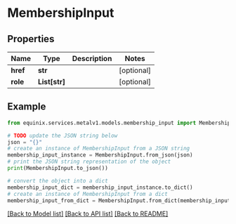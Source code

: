 # MembershipInput


## Properties

Name | Type | Description | Notes
------------ | ------------- | ------------- | -------------
**href** | **str** |  | [optional] 
**role** | **List[str]** |  | [optional] 

## Example

```python
from equinix.services.metalv1.models.membership_input import MembershipInput

# TODO update the JSON string below
json = "{}"
# create an instance of MembershipInput from a JSON string
membership_input_instance = MembershipInput.from_json(json)
# print the JSON string representation of the object
print(MembershipInput.to_json())

# convert the object into a dict
membership_input_dict = membership_input_instance.to_dict()
# create an instance of MembershipInput from a dict
membership_input_from_dict = MembershipInput.from_dict(membership_input_dict)
```
[[Back to Model list]](../README.md#documentation-for-models) [[Back to API list]](../README.md#documentation-for-api-endpoints) [[Back to README]](../README.md)


